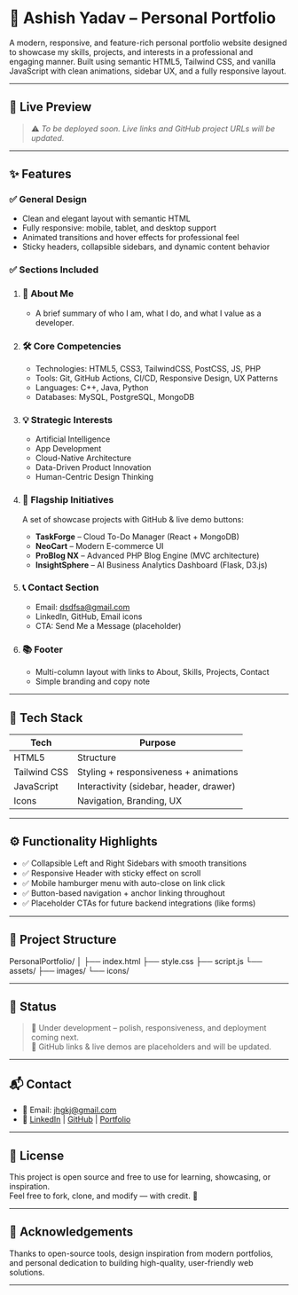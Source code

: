 # 💼 Ashish Yadav – Personal Portfolio

A modern, responsive, and feature-rich personal portfolio website designed to showcase my skills, projects, and interests in a professional and engaging manner. Built using semantic HTML5, Tailwind CSS, and vanilla JavaScript with clean animations, sidebar UX, and a fully responsive layout.

---

## 📌 Live Preview

> ⚠️ _To be deployed soon. Live links and GitHub project URLs will be updated._

---

## ✨ Features

### ✅ General Design

- Clean and elegant layout with semantic HTML
- Fully responsive: mobile, tablet, and desktop support
- Animated transitions and hover effects for professional feel
- Sticky headers, collapsible sidebars, and dynamic content behavior

### ✅ Sections Included

1. ### 🔹 About Me

   - A brief summary of who I am, what I do, and what I value as a developer.

2. ### 🛠 Core Competencies

   - Technologies: HTML5, CSS3, TailwindCSS, PostCSS, JS, PHP
   - Tools: Git, GitHub Actions, CI/CD, Responsive Design, UX Patterns
   - Languages: C++, Java, Python
   - Databases: MySQL, PostgreSQL, MongoDB

3. ### 💡 Strategic Interests

   - Artificial Intelligence
   - App Development
   - Cloud-Native Architecture
   - Data-Driven Product Innovation
   - Human-Centric Design Thinking

4. ### 🚀 Flagship Initiatives

   A set of showcase projects with GitHub & live demo buttons:

   - **TaskForge** – Cloud To-Do Manager (React + MongoDB)
   - **NeoCart** – Modern E-commerce UI
   - **ProBlog NX** – Advanced PHP Blog Engine (MVC architecture)
   - **InsightSphere** – AI Business Analytics Dashboard (Flask, D3.js)

5. ### 📞 Contact Section

   - Email: [dsdfsa@gmail.com](mailto:weda@gmail.com)
   - LinkedIn, GitHub, Email icons
   - CTA: Send Me a Message (placeholder)

6. ### 📚 Footer
   - Multi-column layout with links to About, Skills, Projects, Contact
   - Simple branding and copy note

---

## 🧩 Tech Stack

| Tech         | Purpose                                 |
| ------------ | --------------------------------------- |
| HTML5        | Structure                               |
| Tailwind CSS | Styling + responsiveness + animations   |
| JavaScript   | Interactivity (sidebar, header, drawer) |
| Icons        | Navigation, Branding, UX                |

---

## ⚙️ Functionality Highlights

- ✅ Collapsible Left and Right Sidebars with smooth transitions
- ✅ Responsive Header with sticky effect on scroll
- ✅ Mobile hamburger menu with auto-close on link click
- ✅ Button-based navigation + anchor linking throughout
- ✅ Placeholder CTAs for future backend integrations (like forms)

---

## 📁 Project Structure

PersonalPortfolio/
│
├── index.html
├── style.css
├── script.js
└── assets/
├── images/
└── icons/

---

## 🚧 Status

> 🔄 Under development – polish, responsiveness, and deployment coming next.  
> 🧪 GitHub links & live demos are placeholders and will be updated.

---

## 📬 Contact

- 📧 Email: [jhgkj@gmail.com](mailto:bjkb@gmail.com)
- 🔗 [LinkedIn](#) | [GitHub](#) | [Portfolio](#)

---

## 📄 License

This project is open source and free to use for learning, showcasing, or inspiration.  
Feel free to fork, clone, and modify — with credit. 🙏

---

## 🙏 Acknowledgements

Thanks to open-source tools, design inspiration from modern portfolios, and personal dedication to building high-quality, user-friendly web solutions.

---
